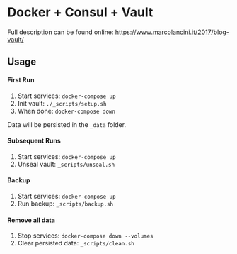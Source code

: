 # Docker + Consul + Vault

Full description can be found online: https://www.marcolancini.it/2017/blog-vault/


## Usage

#### First Run

1. Start services: `docker-compose up`
2. Init vault:     `./_scripts/setup.sh`
3. When done:      `docker-compose down`

Data will be persisted in the `_data` folder.


#### Subsequent Runs

1. Start services: `docker-compose up`
2. Unseal vault:   `_scripts/unseal.sh`


#### Backup

1. Start services: `docker-compose up`
2. Run backup:     `_scripts/backup.sh`


#### Remove all data

1. Stop services: `docker-compose down --volumes`
2. Clear persisted data: `_scripts/clean.sh`
